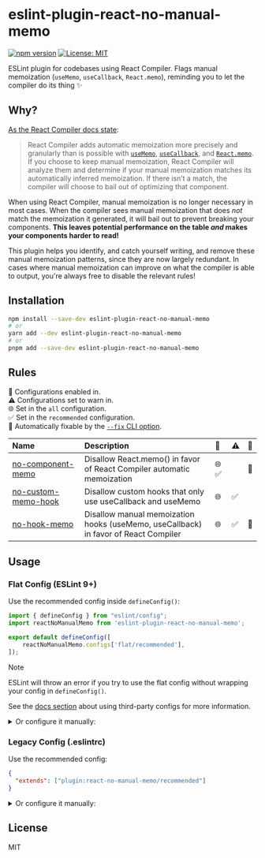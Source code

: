 # eslint-plugin-react-no-manual-memo

[![npm version](https://badge.fury.io/js/eslint-plugin-react-no-manual-memo.svg)](https://badge.fury.io/js/eslint-plugin-react-no-manual-memo)
[![License: MIT](https://img.shields.io/badge/License-MIT-yellow.svg)](https://opensource.org/licenses/MIT)

ESLint plugin for codebases using React Compiler. Flags manual memoization (`useMemo`, `useCallback`, `React.memo`), reminding you to let the compiler do its thing ✨

## Why?

[As the React Compiler docs state](https://react.dev/learn/react-compiler/introduction):

> React Compiler adds automatic memoization more precisely and granularly than is possible with [`useMemo`](https://react.dev/reference/react/useMemo), [`useCallback`](https://react.dev/reference/react/useCallback), and [`React.memo`](https://react.dev/reference/react/memo). If you choose to keep manual memoization, React Compiler will analyze them and determine if your manual memoization matches its automatically inferred memoization. If there isn’t a match, the compiler will choose to bail out of optimizing that component.

When using React Compiler, manual memoization is no longer necessary in most cases. When the compiler sees manual memoization that does *not* match the memoization it generated, it will bail out to prevent breaking your components. __This leaves potential performance on the table *and* makes your components harder to read!__

This plugin helps you identify, and catch yourself writing, and remove these manual memoization patterns, since they are now largely redundant. In cases where manual memoization can improve on what the compiler is able to output, you're always free to disable the relevant rules!


## Installation

```bash
npm install --save-dev eslint-plugin-react-no-manual-memo
# or
yarn add --dev eslint-plugin-react-no-manual-memo
# or
pnpm add --save-dev eslint-plugin-react-no-manual-memo
```


## Rules

<!-- begin auto-generated rules list -->

💼 Configurations enabled in.\
⚠️ Configurations set to warn in.\
🌐 Set in the `all` configuration.\
✅ Set in the `recommended` configuration.\
🔧 Automatically fixable by the [`--fix` CLI option](https://eslint.org/docs/user-guide/command-line-interface#--fix).

| Name                                                                                                                           | Description                                                                         | 💼   | ⚠️ | 🔧 |
| :----------------------------------------------------------------------------------------------------------------------------- | :---------------------------------------------------------------------------------- | :--- | :- | :- |
| [no-component-memo](https://github.com/BellCubeDev/eslint-plugin-react-no-manual-memo/blob/main/docs/no-component-memo.md)     | Disallow React.memo() in favor of React Compiler automatic memoization              | 🌐 ✅ |    | 🔧 |
| [no-custom-memo-hook](https://github.com/BellCubeDev/eslint-plugin-react-no-manual-memo/blob/main/docs/no-custom-memo-hook.md) | Disallow custom hooks that only use useCallback and useMemo                         | 🌐   | ✅  |    |
| [no-hook-memo](https://github.com/BellCubeDev/eslint-plugin-react-no-manual-memo/blob/main/docs/no-hook-memo.md)               | Disallow manual memoization hooks (useMemo, useCallback) in favor of React Compiler | 🌐   | ✅  | 🔧 |

<!-- end auto-generated rules list -->


## Usage

### Flat Config (ESLint 9+)

Use the recommended config inside `defineConfig()`:

```js
import { defineConfig } from "eslint/config";
import reactNoManualMemo from 'eslint-plugin-react-no-manual-memo';

export default defineConfig([
  	reactNoManualMemo.configs['flat/recommended'],
]);
```

> [!NOTE]
> ESLint will throw an error if you try to use the flat config without wrapping your config in `defineConfig()`.
>
> See the [docs section](https://eslint.org/docs/latest/use/configure/combine-configs#apply-a-config-array) about using third-party configs for more information.

<details>
<summary>Or configure it manually:</summary>

```js
import { defineConfig } from "eslint/config";
import reactNoManualMemo from 'eslint-plugin-react-no-manual-memo';

export default defineConfig([
	{
		plugins: {
			'react-no-manual-memo': reactNoManualMemo,
		},
		rules: {
			'react-no-manual-memo/no-hook-memo': 'error',
			// ...and any other rules you want to enable
		},
	},
]);
```

</details>

### Legacy Config (.eslintrc)

Use the recommended config:

```json
{
  "extends": ["plugin:react-no-manual-memo/recommended"]
}
```

<details>
<summary>Or configure it manually:</summary>

```json
{
	"plugins": ["react-no-manual-memo"],
	"rules": {
		"react-no-manual-memo/no-hook-memo": "error",
		// ...and any other rules you want to enable
	}
}
```

</details>

## License

MIT
